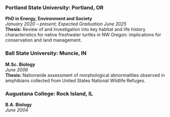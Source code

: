 ### Portland State University: Portland, OR
**PhD in Energy, Environment and Society**  
*January 2020 – present; Expected Graduation June 2025*  
**Thesis:** Review of and investigation into key habitat and life history characteristics for native freshwater turtles in NW Oregon: implications for conservation and land management.

### Ball State University: Muncie, IN
**M.Sc. Biology**  
*June 2006*  
**Thesis:** Nationwide assessment of morphological abnormalities observed in amphibians collected from United States National Wildlife Refuges.

### Augustana College: Rock Island, IL
**B.A. Biology**  
*June 2004*
